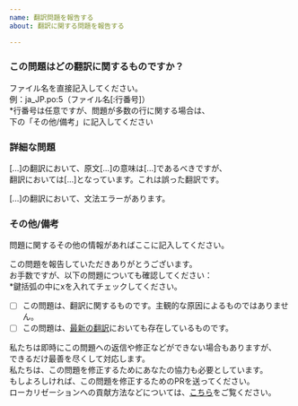 ```yaml
---
name: 翻訳問題を報告する
about: 翻訳に関する問題を報告する

---
```


### この問題はどの翻訳に関するものですか？  
ファイル名を直接記入してください。  
例：ja_JP.po:5（ファイル名[:行番号]）    
*行番号は任意ですが、問題が多数の行に関する場合は、  
下の「その他/備考」に記入してください   

### 詳細な問題  
[...]の翻訳において、原文[...]の意味は[...]であるべきですが、  
翻訳においては[...]となっています。これは誤った翻訳です。  

[...]の翻訳において、文法エラーがあります。  

### その他/備考  
問題に関するその他の情報があればここに記入してください。  

この問題を報告していただきありがとうございます。  
お手数ですが、以下の問題についても確認してください：    
*鍵括弧の中にxを入れてチェックしてください。  
- [ ] この問題は、翻訳に関するものです。主観的な原因によるものではありません。  
- [ ] この問題は、[最新の翻訳](https://github.com/hatsuyuki280/yukicpl/tree/master/i18n)においても存在しているものです。  

私たちは即時にこの問題への返信や修正などができない場合もありますが、  
できるだけ最善を尽くして対応します。  
私たちは、この問題を修正するためにあなたの協力も必要としています。  
もしよろしければ、この問題を修正するためのPRを送ってください。  
ローカリゼーションへの貢献方法などについては、[こちら](https://github.com/hatsuyuki280/yukicpl/wiki/%E3%83%AD%E3%83%BC%E3%82%AB%E3%83%AA%E3%82%BC%E3%83%BC%E3%82%B7%E3%83%A7%E3%83%B3%E3%81%B8%E3%81%AE%E8%B2%A2%E7%8C%AE)をご覧ください。  
